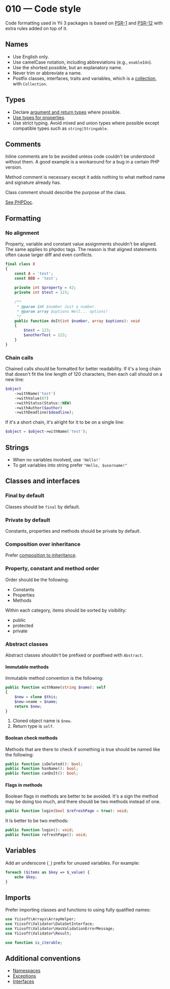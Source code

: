 # 010 — Code style

Code formatting used in Yii 3 packages is based on [PSR-1](https://www.php-fig.org/psr/psr-1/) and
[PSR-12](https://www.php-fig.org/psr/psr-12/) with extra rules added on top of it.

## Names

- Use English only.
- Use camelCase notation, including abbreviations (e.g., `enableIdn`).
- Use the shortest possible, but an explanatory name.
- Never trim or abbreviate a name.
- Postfix classes, interfaces, traits and variables, which is a [collection](https://en.wikipedia.org/wiki/Collection_(abstract_data_type)), with `Collection`.

## Types

- Declare [argument and return types](https://www.php.net/manual/en/migration70.new-features.php) where possible.
- [Use types for properties](https://wiki.php.net/rfc/typed_properties_v2).
- Use strict typing. Avoid mixed and union types where possible except compatible types such as `string|Stringable`.

## Comments

Inline comments are to be avoided unless code couldn't be understood without them.
A good example is a workaround for a bug in a certain PHP version.

Method comment is necessary except it adds nothing to what method name and signature already has.

Class comment should describe the purpose of the class.

[See PHPDoc](https://github.com/yiisoft/docs/blob/master/014-docs.md#phpdoc).

## Formatting

### No alignment

Property, variable and constant value assignments shouldn't be aligned.
The same applies to phpdoc tags. The reason is that aligned statements often cause larger diff and even conflicts.

```php
final class X
{
    const A = 'test';
    const BBB = 'test';
    
    private int $property = 42;
    private int $test = 123;
    
    /**
     * @param int $number Just a number.
     * @param array $options Well... options!
     */
    public function doIt(int $number, array $options): void
    {
        $test = 123;
        $anotherTest = 123;
    }
}
```

### Chain calls

Chained calls should be formatted for better readability.
If it's a long chain that doesn't fit the line length of 120 characters, then each call should on a new line:

```php
$object
    ->withName('test')
    ->withValue(87)
    ->withStatus(Status::NEW)
    ->withAuthor($author)
    ->withDeadline($deadline);
```

If it's a short chain, it's alright for it to be on a single line:

```php
$object = $object->withName('test');
```

## Strings

- When no variables involved, use `'Hello!'`
- To get variables into string prefer `"Hello, $username!"`

## Classes and interfaces

### Final by default

Classes should be `final` by default.

### Private by default

Constants, properties and methods should be private by default.

### Composition over inheritance

Prefer [composition to inheritance](guide/en/concept/di-container.md).

### Property, constant and method order

Order should be the following:

- Constants
- Properties
- Methods

Within each category, items should be sorted by visibility:

- public
- protected
- private

### Abstract classes

Abstract classes *shouldn't* be prefixed or postfixed with `Abstract`.

#### Immutable methods

Immutable method convention is the following:

```php
public function withName(string $name): self
{
    $new = clone $this;
    $new->name = $name;
    return $new; 
}
```

1. Cloned object name is `$new`.
2. Return type is `self`.

#### Boolean check methods

Methods that are there to check if something is true should be named like the following:

```php
public function isDeleted(): bool;
public function hasName(): bool;
public function canDoIt(): bool;
```

#### Flags in methods 

Boolean flags in methods are better to be avoided. It's a sign the method may be doing too much, and there
should be two methods instead of one.

```php
public function login(bool $refreshPage = true): void;
```

It Is better to be two methods:

```php
public function login(): void;
public function refreshPage(): void;
```

## Variables

Add an underscore (`_`) prefix for unused variables. For example:

```php
foreach ($items as $key => $_value) {
    echo $key;
}
```

## Imports

Prefer importing classes and functions to using fully qualified names:

```php
use Yiisoft\Arrays\ArrayHelper;
use Yiisoft\Validator\DataSetInterface;
use Yiisoft\Validator\HasValidationErrorMessage;
use Yiisoft\Validator\Result;

use function is_iterable;
```

## Additional conventions

- [Namespaces](004-namespaces.md)
- [Exceptions](007-exceptions.md)
- [Interfaces](008-interfaces.md)

